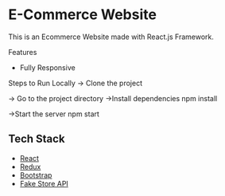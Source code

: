 # E-Commerce Website

This is an Ecommerce Website made with React.js Framework.

 Features
- Fully Responsive


Steps to Run Locally
-> Clone the project

-> Go to the project directory
->Install dependencies
  npm install
  
->Start the server
  npm start

## Tech Stack

* [React](https://reactjs.org/)
* [Redux](https://redux.js.org/)
* [Bootstrap](https://getbootstrap.com/)
* [Fake Store API](https://fakestoreapi.com/)


